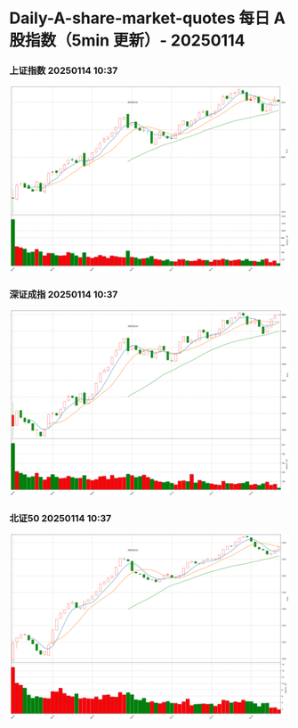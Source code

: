 
# Daily-A-share-market-quotes 每日 A 股指数（5min 更新）- 20250114

### 上证指数 20250114 10:37
![](./fig/2025/1/20250114-sh000001.png)

### 深证成指 20250114 10:37
![](./fig/2025/1/20250114-sz399001.png)

### 北证50 20250114 10:37
![](./fig/2025/1/20250114-bj899050.png)
